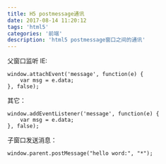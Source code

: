```yaml
---
title: H5 postmessage通讯
date: 2017-08-14 11:20:12
tags: 'html5'
categories: '前端'
description: 'html5 postmessage窗口之间的通讯'
---
```


父窗口监听
IE:

	window.attachEvent('message', function(e) {
		var msg = e.data;					
	}, false);

其它：

	window.addEventListener('message', function(e) {
		var msg = e.data;					
	}, false);

子窗口发送消息：

	window.parent.postMessage("hello word:", "*");
